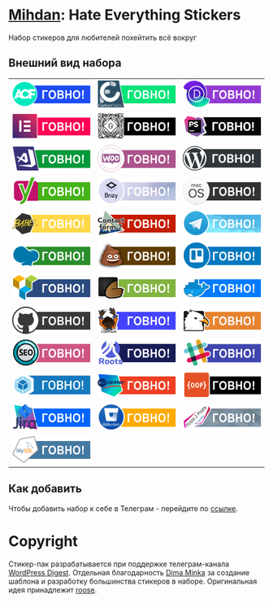 # [Mihdan](https://github.com/mihdan/mihdan-hate-everything-stickers): Hate Everything Stickers
Набор стикеров для любителей похейтить всё вокруг

## Внешний вид набора

|                                                                                                 |                                                                               |                                                                             |
|-------------------------------------------------------------------------------------------------|-------------------------------------------------------------------------------|-----------------------------------------------------------------------------|
| ![Mihdan: Hate Everything Stickers - Advanced Custom Fields](./dist/advanced-custom-fields.png) | ![Mihdan: Hate Everything Stickers - Carbon Fields](./dist/carbon-fields.png) | ![Mihdan: Hate Everything Stickers - Divi](./dist/divi.png)                 |
| ![Mihdan: Hate Everything Stickers - Elementor](./dist/elementor.png)                           | ![Mihdan: Hate Everything Stickers - Gutenberg](./dist/gutenberg.png)         | ![Mihdan: Hate Everything Stickers - PhpStorm](./dist/phpstorm.png)         |
| ![Mihdan: Hate Everything Stickers - VsCode](./dist/vscode.png)                                 | ![Mihdan: Hate Everything Stickers - Woocommerce](./dist/woocommerce.png)     | ![Mihdan: Hate Everything Stickers - WordPress](./dist/wordpress.png)       |
| ![Mihdan: Hate Everything Stickers - Yoast](./dist/yoast.png)                                   | ![Mihdan: Hate Everything Stickers - Brizy](./dist/brizy.png)                 | ![Mihdan: Hate Everything Stickers - macOS](./dist/macos.png)               |
| ![Mihdan: Hate Everything Stickers - Babel](./dist/babel.png)                                   | ![Mihdan: Hate Everything Stickers - Contact form 7](./dist/cf7.png)          | ![Mihdan: Hate Everything Stickers - Telegram](./dist/telegram.png)         |
| ![Mihdan: Hate Everything Stickers - WP Bakery](./dist/wpbakery.png)                            | ![Mihdan: Hate Everything Stickers - Shit](./dist/shit.png)                   | ![Mihdan: Hate Everything Stickers - Trello](./dist/trello.png)             |
| ![Mihdan: Hate Everything Stickers - Visual composer](./dist/visual-composer.png)               | ![Mihdan: Hate Everything Stickers - Themeforest](./dist/themeforest.png)     | ![Mihdan: Hate Everything Stickers - Docker](./dist/docker.png)             |
| ![Mihdan: Hate Everything Stickers - GiHub](./dist/github.png)                                  | ![Mihdan: Hate Everything Stickers - Composer](./dist/composer.png)           | ![Mihdan: Hate Everything Stickers - Codecanyon](./dist/codecanyon.png)     |
| ![Mihdan: Hate Everything Stickers - SEO](./dist/seo.png)                                       | ![Mihdan: Hate Everything Stickers - Roots](./dist/roots.png)                 | ![Mihdan: Hate Everything Stickers - Slack](./dist/slack.png)               |
| ![Mihdan: Hate Everything Stickers - Webpack](./dist/webpack.png)                               | ![Mihdan: Hate Everything Stickers - RU Center](./dist/nic-ru-center.png)     | ![Mihdan: Hate Everything Stickers - OOP](./dist/oop.png)                   |
| ![Mihdan: Hate Everything Stickers - Jira](./dist/jira.png)                                     | ![Mihdan: Hate Everything Stickers - Bitbucket](./dist/bitbucket.png)         | ![Mihdan: Hate Everything Stickers - Posts 2 posts](./dist/posts2posts.png) |
| ![Mihdan: Hate Everything Stickers - MySQL](./dist/mysql.png)                                   |                                                                               |                                                                             |

## Как добавить

Чтобы добавить набор к себе в Телеграм - перейдите по [ссылке](https://t.me/addstickers/r223r23r23).

# Copyright

Стикер-пак разрабатывается при поддержке телеграм-канала [WordPress Digest](https://t.me/wordpress_digest). Отдельная благодарность [Dima Minka](https://github.com/DimaMinka) за создание шаблона и разработку большинства стикеров в наборе. Оригинальная идея принадлежит [roose](https://github.com/roose?).
